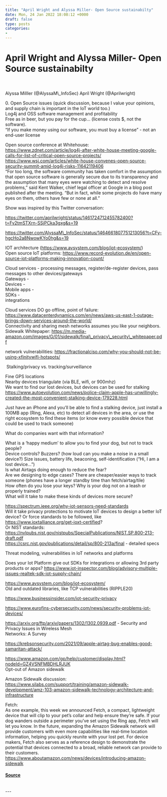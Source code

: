```yaml
---
title: "April Wright and Alyssa Miller- Open Source sustainabilty"
date: Mon, 24 Jan 2022 18:08:12 +0000
draft: false
type: posts
categories: 
- 
---
```

# April Wright and Alyssa Miller- Open Source sustainabilty

<br/>

<br/>
Alyssa Milller (@AlyssaM\_InfoSec)  
April Wright (@Aprilwright)

0\. Open Source issues (quick discussion, because I value your opinions, and supply chain is important in the IoT world too.)  
Log4j and OSS software management and profitability  
Free as in beer, but you pay for the cup… (license costs $, not the software).   
“If you make money using our software, you must buy a license” - not an end-user license

Open source conference at Whitehouse:  
https://www.zdnet.com/article/log4j-after-white-house-meeting-google-calls-for-list-of-critical-open-source-projects/  
https://www.wsj.com/articles/white-house-convenes-open-source-security-summit-amid-log4j-risks-11642119406  
“For too long, the software community has taken comfort in the assumption that open source software is generally secure due to its transparency and the assumption that many eyes were watching to detect and resolve problems,” said Kent Walker, chief legal officer at Google in a blog post published after the meeting. “But in fact, while some projects do have many eyes on them, others have few or none at all.” 

  
Show was inspired by this Twitter conversation:

  
https://twitter.com/aprilwright/status/1461724712455782400?t=Fv2tmSTXrn-SSjPCka3gxg&s=19

https://twitter.com/AlyssaM\_InfoSec/status/1464661807751213056?t=CFy-hgcHo2a8NwowKYo0hg&s=19

IOT architecture (https://www.avsystem.com/blog/iot-ecosystem/)  
Open source IoT platforms: https://www.record-evolution.de/en/open-source-iot-platforms-making-innovation-count/

Cloud services - processing messages, register/de-register devices, pass messages to other devices/gateways  
Gateways -   
Devices -   
Mobile apps -  
SDKs -   
integrations

Cloud services DO go offline, point of failure:  
https://www.datacenterdynamics.com/en/news/aws-us-east-1-outage-brings-down-services-around-the-world/  
Connectivity and sharing mesh networks assumes you like your neighbors.  
Sidewalk Whitepaper: https://m.media-amazon.com/images/G/01/sidewalk/final\_privacy\_security\_whitepaper.pdf

network vulnerabilities: https://fractionalciso.com/why-you-should-not-be-using-xfinitywifi-hotspots/

  
 Stalking/privacy vs. tracking/surveillance

Fine GPS locations  
Nearby devices triangulate (via BLE, wifi, or 900mhz)  
We want to find our lost devices, but devices can be used for stalking  
https://www.autoevolution.com/news/police-claim-apple-has-unwillingly-created-the-most-convenient-stalking-device-179228.html

Just have an iPhone and you’ll be able to find a stalking device, just install a 100MB app (Ring, Alexa, etc) to detect all devices in the area, or use the right ecosystem to find these items (or know every possible device that could be used to track someone)

What do companies want with that information?

What is a ‘happy medium’ to allow you to find your dog, but not to track people?  
Device controls? Buzzers? (how loud can you make a noise in a small device?) Size issues, battery life, beaconing, self-identification (“Hi, I am a lost device…”)  
Is what Airtags doing enough to reduce the fear?  
Are we designing to edge cases? There are cheaper/easier ways to track someone (phones have a longer standby time than fetch/airtag/tile)  
How often do you lose your keys? Why is your dog not on a leash or properly trained?  
What will it take to make these kinds of devices more secure? 

https://spectrum.ieee.org/why-iot-sensors-need-standards  
Will it take privacy protections to motivate IoT devices to design a better IoT device? Or force standards to be followed, like https://www.ioxtalliance.org/get-ioxt-certified?  
Or NIST standards: https://nvlpubs.nist.gov/nistpubs/SpecialPublications/NIST.SP.800-213-draft.pdf  
https://csrc.nist.gov/publications/detail/sp/800-213a/final - detailed specs

  
Threat modeling, vulnerabilities in IoT networks and platforms

Does your Iot Platform give out SDKs for integrations or allowing 3rd party products or apps? https://www.iot-inspector.com/blog/advisory-multiple-issues-realtek-sdk-iot-supply-chain/

https://www.avsystem.com/blog/iot-ecosystem/  
Old and outdated libraries, like TCP vulnerabilities (RIPPLE20)

https://www.businessinsider.com/iot-security-privacy

https://www.eurofins-cybersecurity.com/news/security-problems-iot-devices/

  
https://arxiv.org/ftp/arxiv/papers/1302/1302.0939.pdf - Security and Privacy Issues in Wireless Mesh  
Networks: A Survey

https://krebsonsecurity.com/2021/09/apple-airtag-bug-enables-good-samaritan-attack/

https://www.amazon.com/gp/help/customer/display.html?nodeId=GZ4VSNFMBDHLRJUK  
Opt-out of Amazon sidewalk

Amazon Sidewalk discussion: https://www.silabs.com/support/training/amazon-sidewalk-development/amz-103-amazon-sidewalk-technology-architecture-and-infrastructure

Fetch:  
As one example, this week we announced Fetch, a compact, lightweight device that will clip to your pet’s collar and help ensure they’re safe. If your dog wanders outside a perimeter you’ve set using the Ring app, Fetch will let you know. In the future, expanding the Amazon Sidewalk network will provide customers with even more capabilities like real-time location information, helping you quickly reunite with your lost pet. For device makers, Fetch also serves as a reference design to demonstrate the potential that devices connected to a broad, reliable network can provide to their customers.  
https://www.aboutamazon.com/news/devices/introducing-amazon-sidewalk

#### [Source](http://brakeingsecurity.com/april-wright-and-alyssa-miller-open-source-sustainabilty)

<br/>
---
